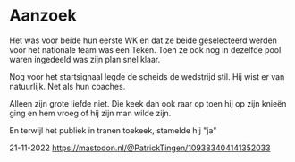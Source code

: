 # Aanzoek

Het was voor beide hun eerste WK en dat ze beide geselecteerd werden voor het nationale team was een Teken. Toen ze ook nog in dezelfde pool waren ingedeeld was zijn plan snel klaar. 

Nog voor het startsignaal legde de scheids de wedstrijd stil. Hij wist er van natuurlijk. Net als hun coaches. 

Alleen zijn grote liefde niet. Die keek dan ook raar op toen hij op zijn knieën ging en hem vroeg of hij zijn man wilde zijn. 

En terwijl het publiek in tranen toekeek, stamelde hij "ja" 

21-11-2022
https://mastodon.nl/@PatrickTingen/109383404141352033